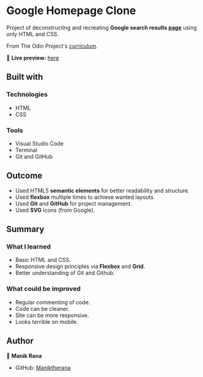 # Google Homepage Clone

Project of deconstructing and recreating **Google search results [page](https://www.google.com)** using only HTML and CSS.

From The Odin Project's [curriculum](https://www.theodinproject.com/courses/foundations/lessons/html-css).

🔗 **Live preview:** [here](https://maniktherana.github.io/google-homepage/)

## Built with

### Technologies

* HTML
* CSS

### Tools

* Visual Studio Code
* Terminal
* Git and GitHub

## Outcome

* Used HTML5 **semantic elements** for better readability and structure.
* Used **flexbox** multiple times to achieve wanted layouts.
* Used **Git** and **GitHub** for project management.
* Used **SVG** icons (from Google).

## Summary

### What I learned

* Basic HTML and CSS.
* Responsive design principles via **Flexbox** and **Grid**.
* Better understanding of Git and Github.

### What could be improved

* Regular commenting of code.
* Code can be cleaner.
* Site can be more responsive.
* Looks terrible on mobile.

## Author

👤 **Manik Rana**
* GitHub: [Maniktherana](https://github.com/Maniktherana)
